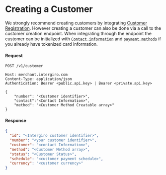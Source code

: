 # Creating a Customer

We strongly recommend creating customers by integrating [Customer Registration](./customer-registration.html#customer-registration). 
However creating a customer can also be done via a call to the customer creation endpoint.
When integrating through the endpoint the customer can be initialized with [`Contact information`](../../integrate/acquiring/reference.html#contact) 
and [`payment methods`](./customer-methods.html#customer-methods) if you already have tokenized card information.

#### Request
``` {1}
POST /v1/customer

Host: merchant.intergiro.com
Content-Type: application/json
Authentication: Bearer <public.api.key> | Bearer <private.api.key>

{
    "number": "<Customer identifier>",
    "contact":"<Contact Information>",
    "method": "<Customer Method Creatable array>"
}
```

#### Response
``` JSON
{
  "id": "<Intergiro customer identifier>",
  "number": "<your customer identifier>",
  "customer": "<contact Information>",
  "method": "<Customer Method array>",
  "status": "<Customer Status>",
  "schedule": "<customer payment schedule>",
  "currency": "<customer currency>"
}
```

<!-- Part of the reponse
"total": "<total customer balance>",
"balance": "<items paid with customer balance>", -->